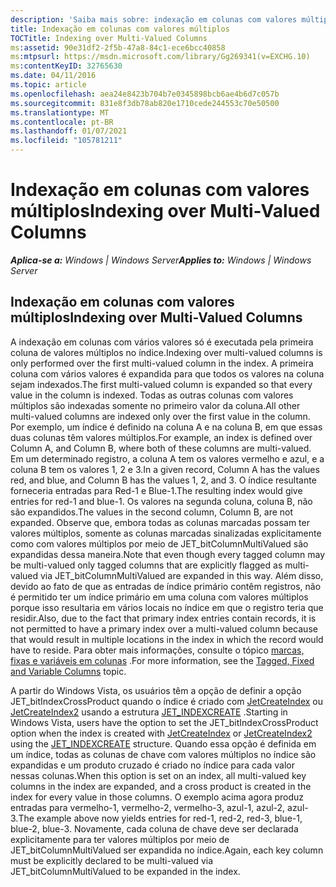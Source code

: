 ```yaml
---
description: 'Saiba mais sobre: indexação em colunas com valores múltiplos'
title: Indexação em colunas com valores múltiplos
TOCTitle: Indexing over Multi-Valued Columns
ms:assetid: 90e31df2-2f5b-47a8-84c1-ece6bcc40858
ms:mtpsurl: https://msdn.microsoft.com/library/Gg269341(v=EXCHG.10)
ms:contentKeyID: 32765630
ms.date: 04/11/2016
ms.topic: article
ms.openlocfilehash: aea24e8423b704b7e0345898bcb6ae4b6d7c057b
ms.sourcegitcommit: 831e8f3db78ab820e1710cede244553c70e50500
ms.translationtype: MT
ms.contentlocale: pt-BR
ms.lasthandoff: 01/07/2021
ms.locfileid: "105781211"
---
```

# <a name="indexing-over-multi-valued-columns"></a><span data-ttu-id="f88a8-103">Indexação em colunas com valores múltiplos</span><span class="sxs-lookup"><span data-stu-id="f88a8-103">Indexing over Multi-Valued Columns</span></span>


<span data-ttu-id="f88a8-104">_**Aplica-se a:** Windows | Windows Server_</span><span class="sxs-lookup"><span data-stu-id="f88a8-104">_**Applies to:** Windows | Windows Server_</span></span>

## <a name="indexing-over-multi-valued-columns"></a><span data-ttu-id="f88a8-105">Indexação em colunas com valores múltiplos</span><span class="sxs-lookup"><span data-stu-id="f88a8-105">Indexing over Multi-Valued Columns</span></span>

<span data-ttu-id="f88a8-106">A indexação em colunas com vários valores só é executada pela primeira coluna de valores múltiplos no índice.</span><span class="sxs-lookup"><span data-stu-id="f88a8-106">Indexing over multi-valued columns is only performed over the first multi-valued column in the index.</span></span> <span data-ttu-id="f88a8-107">A primeira coluna com vários valores é expandida para que todos os valores na coluna sejam indexados.</span><span class="sxs-lookup"><span data-stu-id="f88a8-107">The first multi-valued column is expanded so that every value in the column is indexed.</span></span> <span data-ttu-id="f88a8-108">Todas as outras colunas com valores múltiplos são indexadas somente no primeiro valor da coluna.</span><span class="sxs-lookup"><span data-stu-id="f88a8-108">All other multi-valued columns are indexed only over the first value in the column.</span></span> <span data-ttu-id="f88a8-109">Por exemplo, um índice é definido na coluna A e na coluna B, em que essas duas colunas têm valores múltiplos.</span><span class="sxs-lookup"><span data-stu-id="f88a8-109">For example, an index is defined over Column A, and Column B, where both of these columns are multi-valued.</span></span> <span data-ttu-id="f88a8-110">Em um determinado registro, a coluna A tem os valores vermelho e azul, e a coluna B tem os valores 1, 2 e 3.</span><span class="sxs-lookup"><span data-stu-id="f88a8-110">In a given record, Column A has the values red, and blue, and Column B has the values 1, 2, and 3.</span></span> <span data-ttu-id="f88a8-111">O índice resultante forneceria entradas para Red-1 e Blue-1.</span><span class="sxs-lookup"><span data-stu-id="f88a8-111">The resulting index would give entries for red-1 and blue-1.</span></span> <span data-ttu-id="f88a8-112">Os valores na segunda coluna, coluna B, não são expandidos.</span><span class="sxs-lookup"><span data-stu-id="f88a8-112">The values in the second column, Column B, are not expanded.</span></span> <span data-ttu-id="f88a8-113">Observe que, embora todas as colunas marcadas possam ter valores múltiplos, somente as colunas marcadas sinalizadas explicitamente como com valores múltiplos por meio de JET_bitColumnMultiValued são expandidas dessa maneira.</span><span class="sxs-lookup"><span data-stu-id="f88a8-113">Note that even though every tagged column may be multi-valued only tagged columns that are explicitly flagged as multi-valued via JET_bitColumnMultiValued are expanded in this way.</span></span> <span data-ttu-id="f88a8-114">Além disso, devido ao fato de que as entradas de índice primário contêm registros, não é permitido ter um índice primário em uma coluna com valores múltiplos porque isso resultaria em vários locais no índice em que o registro teria que residir.</span><span class="sxs-lookup"><span data-stu-id="f88a8-114">Also, due to the fact that primary index entries contain records, it is not permitted to have a primary index over a multi-valued column because that would result in multiple locations in the index in which the record would have to reside.</span></span> <span data-ttu-id="f88a8-115">Para obter mais informações, consulte o tópico [marcas, fixas e variáveis em colunas](./tagged-fixed-and-variable-columns.md) .</span><span class="sxs-lookup"><span data-stu-id="f88a8-115">For more information, see the [Tagged, Fixed and Variable Columns](./tagged-fixed-and-variable-columns.md) topic.</span></span>

<span data-ttu-id="f88a8-116">A partir do Windows Vista, os usuários têm a opção de definir a opção JET_bitIndexCrossProduct quando o índice é criado com [JetCreateIndex](./jetcreateindex-function.md) ou [JetCreateIndex2](./jetcreateindex2-function.md) usando a estrutura [JET_INDEXCREATE](./jet-indexcreate-structure.md) .</span><span class="sxs-lookup"><span data-stu-id="f88a8-116">Starting in Windows Vista, users have the option to set the JET_bitIndexCrossProduct option when the index is created with [JetCreateIndex](./jetcreateindex-function.md) or [JetCreateIndex2](./jetcreateindex2-function.md) using the [JET_INDEXCREATE](./jet-indexcreate-structure.md) structure.</span></span> <span data-ttu-id="f88a8-117">Quando essa opção é definida em um índice, todas as colunas de chave com valores múltiplos no índice são expandidas e um produto cruzado é criado no índice para cada valor nessas colunas.</span><span class="sxs-lookup"><span data-stu-id="f88a8-117">When this option is set on an index, all multi-valued key columns in the index are expanded, and a cross product is created in the index for every value in those columns.</span></span> <span data-ttu-id="f88a8-118">O exemplo acima agora produz entradas para vermelho-1, vermelho-2, vermelho-3, azul-1, azul-2, azul-3.</span><span class="sxs-lookup"><span data-stu-id="f88a8-118">The example above now yields entries for red-1, red-2, red-3, blue-1, blue-2, blue-3.</span></span> <span data-ttu-id="f88a8-119">Novamente, cada coluna de chave deve ser declarada explicitamente para ter valores múltiplos por meio de JET_bitColumnMultiValued ser expandida no índice.</span><span class="sxs-lookup"><span data-stu-id="f88a8-119">Again, each key column must be explicitly declared to be multi-valued via JET_bitColumnMultiValued to be expanded in the index.</span></span>
